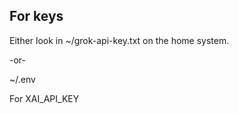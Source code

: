 ## For keys

Either look in ~/grok-api-key.txt on the home system.

  -or-

~/.env

For XAI_API_KEY
